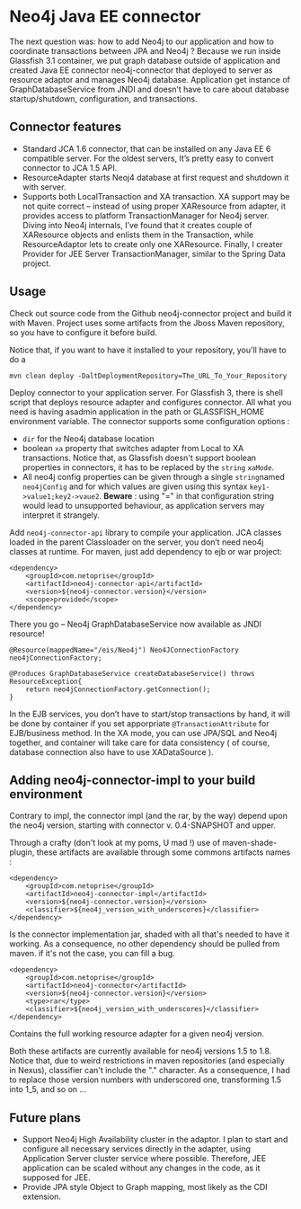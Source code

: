 Neo4j Java EE connector 
=======================

The next question was: how to add Neo4j to our application and how to coordinate transactions between JPA and Neo4j ? Because we run inside Glassfish 3.1 container, we put graph database outside of application and created Java EE connector neo4j-connector that deployed to server as resource adaptor and manages Neo4j database. Application get instance of GraphDatabaseService from JNDI and doesn’t have to care about database startup/shutdown, configuration, and transactions.

Connector features
------------------

* Standard JCA 1.6 connector, that can be installed on any Java EE 6 compatible server. For the oldest servers, It’s pretty easy to convert connector to JCA 1.5 API.
* ResourceAdapter starts Neoj4 database at first request and shutdown it with server.
* Supports both LocalTransaction and XA transaction. XA support may be not quite correct – instead of using proper XAResource from adapter, it provides access to platform TransactionManager for Neo4j server. Diving into Neo4j internals, I’ve found that it creates couple of XAResource objects and enlists them in the Transaction, while ResourceAdaptor lets to create only one XAResource. Finally, I creater Provider for JEE Server TransactionManager, similar to the Spring Data project.

Usage
-----

Check out source code from the Github neo4j-connector project and build it with Maven. Project uses some artifacts from the Jboss Maven repository, so you have to configure it before build.

Notice that, if you want to have it installed to your repository, you'll have to do a 

    mvn clean deploy -DaltDeploymentRepository=The_URL_To_Your_Repository

Deploy connector to your application server. For Glassfish 3, there is shell script that deploys resource adapter and configures connector. All what you need is having asadmin application in the path or GLASSFISH_HOME environment variable. The connector supports some configuration options :

* `dir` for the Neo4j database location 
* boolean `xa` property that switches adapter from Local to XA transactions. Notice that, as Glassfish doesn't support boolean properties in connectors, it has to be replaced by the `string` `xaMode`.
* All neo4j config properties can be given through a single `string`named `neo4jConfig` and for which values are given using this syntax `key1->value1;key2->vaue2`. **Beware** : using "=" in that configuration string would lead to unsupported behaviour, as application servers may interpret it strangely.

Add `neo4j-connector-api` library to compile your application. JCA classes loaded in the parent Classloader on the server, you don’t need neo4j classes at runtime. For maven, just add dependency to ejb or war project:

	<dependency>
		<groupId>com.netoprise</groupId>
		<artifactId>neo4j-connector-api</artifactId>
		<version>${neo4j-connector.version}</version>
		<scope>provided</scope>
	</dependency>



There you go – Neo4j GraphDatabaseService now available as JNDI resource!

	@Resource(mappedName="/eis/Neo4j") Neo4JConnectionFactory neo4jConnectionFactory;
	 
	@Produces GraphDatabaseService createDatabaseService() throws ResourceException{
		return neo4jConnectionFactory.getConnection();
	}



In the EJB services, you don’t have to start/stop transactions by hand, it will be done by container if you set apporpriate `@TransactionAttribute` for EJB/business method.
In the XA mode, you can use JPA/SQL and Neo4j together, and container will take care for data consistency ( of course, database connection also have to use XADataSource ).

Adding neo4j-connector-impl to your build environment
-----------------------------------------------------

Contrary to impl, the connector impl (and the rar, by the way) depend upon the neo4j version, starting with connector v. 0.4-SNAPSHOT and upper.

Through a crafty (don't look at my poms, U mad !) use of maven-shade-plugin, these artifacts are available through some commons artifacts names :

	<dependency>
		<groupId>com.netoprise</groupId>
		<artifactId>neo4j-connector-impl</artifactId>
		<version>${neo4j-connector.version}</version>
		<classifier>${neo4j_version_with_underscores}</classifier>
	</dependency>

Is the connector implementation jar, shaded with all that's needed to have it working. As a consequence, no other dependency should be pulled from maven. if it's not the case, you can fill a bug.

	<dependency>
		<groupId>com.netoprise</groupId>
		<artifactId>neo4j-connector</artifactId>
		<version>${neo4j-connector.version}</version>
		<type>rar</type>
		<classifier>${neo4j_version_with_underscores}</classifier>
	</dependency>

Contains the full working resource adapter for a given neo4j version.

Both these artifacts are currently available for neo4j versions 1.5 to 1.8. Notice that, due to weird restrictions in maven repositories (and especially in Nexus), classifier can't include the "." character. As a consequence, I had to replace those version numbers with underscored one, transforming 1.5 into 1_5, and so on ...

Future plans
------------

* Support Neo4j High Availability cluster in the adaptor. I plan to start and configure all necessary services directly in the adapter, using Application Server cluster service where possible. Therefore, JEE application can be scaled without any changes in the code, as it supposed for JEE.
* Provide JPA style Object to Graph mapping, most likely as the CDI extension.